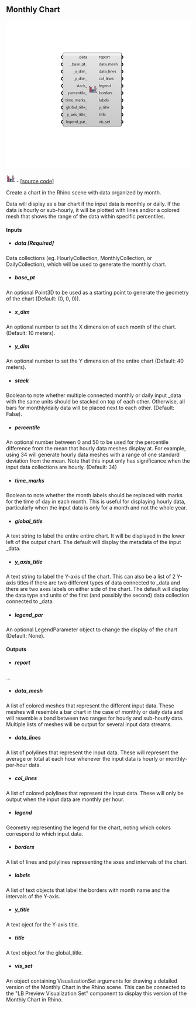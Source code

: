## Monthly Chart

![](../../images/components/Monthly_Chart.png)

![](../../images/icons/Monthly_Chart.png) - [[source code]](https://github.com/ladybug-tools/ladybug-grasshopper/blob/master/ladybug_grasshopper/src//LB%20Monthly%20Chart.py)


Create a chart in the Rhino scene with data organized by month. 

Data will display as a bar chart if the input data is monthly or daily. If the data is hourly or sub-hourly, it will be plotted with lines and/or a colored mesh that shows the range of the data within specific percentiles. 



#### Inputs
* ##### data [Required]
Data collections (eg. HourlyCollection, MonthlyCollection, or DailyCollection), which will be used to generate the monthly chart. 
* ##### base_pt 
An optional Point3D to be used as a starting point to generate the geometry of the chart (Default: (0, 0, 0)). 
* ##### x_dim 
An optional number to set the X dimension of each month of the chart. (Default: 10 meters). 
* ##### y_dim 
An optional number to set the Y dimension of the entire chart (Default: 40 meters). 
* ##### stack 
Boolean to note whether multiple connected monthly or daily input _data with the same units should be stacked on top of each other. Otherwise, all bars for monthly/daily data will be placed next to each other.  (Default: False). 
* ##### percentile 
An optional number between 0 and 50 to be used for the percentile difference from the mean that hourly data meshes display at. For example, using 34 will generate hourly data meshes with a range of one standard deviation from the mean. Note that this input only has significance when the input data collections are hourly. (Default: 34) 
* ##### time_marks 
Boolean to note whether the month labels should be replaced with marks for the time of day in each month. This is useful for displaying hourly data, particularly when the input data is only for a month and not the whole year. 
* ##### global_title 
A text string to label the entire entire chart.  It will be displayed in the lower left of the output chart.  The default will display the metadata of the input _data. 
* ##### y_axis_title 
A text string to label the Y-axis of the chart.  This can also be a list of 2 Y-axis titles if there are two different types of data connected to _data and there are two axes labels on either side of the chart.  The default will display the data type and units of the first (and possibly the second) data collection connected to _data. 
* ##### legend_par 
An optional LegendParameter object to change the display of the chart (Default: None). 

#### Outputs
* ##### report
... 
* ##### data_mesh
A list of colored meshes that represent the different input data. These meshes will resemble a bar chart in the case of monthly or daily data and will resemble a band between two ranges for hourly and sub-hourly data. Multiple lists of meshes will be output for several input data streams. 
* ##### data_lines
A list of polylines that represent the input data. These will represent the average or total at each hour whenever the input data is hourly or monthly-per-hour data. 
* ##### col_lines
A list of colored polylines that represent the input data. These will only be output when the input data are monthly per hour. 
* ##### legend
Geometry representing the legend for the chart, noting which colors correspond to which input data. 
* ##### borders
A list of lines and polylines representing the axes and intervals of the chart. 
* ##### labels
A list of text objects that label the borders with month name and the intervals of the Y-axis. 
* ##### y_title
A text oject for the Y-axis title. 
* ##### title
A text object for the global_title. 
* ##### vis_set
An object containing VisualizationSet arguments for drawing a detailed version of the Monthly Chart in the Rhino scene. This can be connected to the "LB Preview Visualization Set" component to display this version of the Monthly Chart in Rhino. 